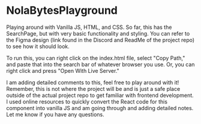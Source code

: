# NolaBytesPlayground

Playing around with Vanilla JS, HTML, and CSS. So far, this has the SearchPage, but with very basic functionality and styling. You can refer to the Figma design (link found in the Discord and ReadMe of the project repo) to see how it should look.

To run this, you can right click on the index.html file, select "Copy Path," and paste that into the search bar of whatever browser you use. Or, you can right click and press "Open With Live Server."

I am adding detailed comments to this, feel free to play around with it! Remember, this is not where the project will be and is just a safe place outside of the actual project repo to get familiar with frontend development. I used online resources to quickly convert the React code for this component into vanilla JS and am going through and adding detailed notes. Let me know if you have any questions.